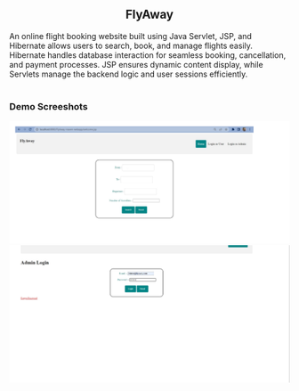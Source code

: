 <div>
<h2 align="center">FlyAway</h2>
An online flight booking website built using Java Servlet, JSP, and Hibernate allows users to search, book, and manage flights easily. Hibernate handles database interaction for seamless booking, cancellation, and payment processes. JSP ensures dynamic content display, while Servlets manage the backend logic and user sessions efficiently.
</div>
<br />

### Demo Screeshots

![FlyAway Desktop Demo](desktop.png "Desktop Demo")
![FlyAway Desktop Demo](desktop2.png "Desktop Demo")






